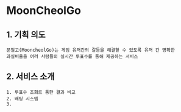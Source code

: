 # MoonCheolGo

## 1. 기획 의도
```
문철고(MooncheolGo)는 게임 유저간의 갈등을 해결할 수 있도록 유저 간 명확한
과실비율을 여러 사람들의 실시간 투표수를 통해 제공하는 서비스
```

## 2. 서비스 소개
```
1. 투표수 조회르 통한 결과 비교
2. 배팅 시스템
3. 
```